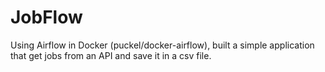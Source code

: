 # JobFlow
Using Airflow in Docker (puckel/docker-airflow), built a simple application that get jobs from an API and save it in a csv file.
